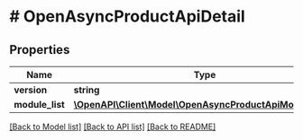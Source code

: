 # # OpenAsyncProductApiDetail

## Properties

Name | Type | Description | Notes
------------ | ------------- | ------------- | -------------
**version** | **string** |  | [optional]
**module_list** | [**\OpenAPI\Client\Model\OpenAsyncProductApiModuleList[]**](OpenAsyncProductApiModuleList.md) |  | [optional]

[[Back to Model list]](../../README.md#models) [[Back to API list]](../../README.md#endpoints) [[Back to README]](../../README.md)
